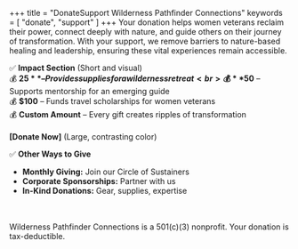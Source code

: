+++
title = "DonateSupport Wilderness Pathfinder Connections"
keywords = [ "donate", "support" ]
+++
Your donation helps women veterans reclaim their power, connect deeply with nature, and guide others on their journey of transformation. With your support, we remove barriers to nature-based healing and leadership, ensuring these vital experiences remain accessible.

✅ **Impact Section** (Short and visual)<br>💰 **$25** – Provides supplies for a wilderness retreat<br>💰 **$50** – Supports mentorship for an emerging guide<br>💰 **$100** – Funds travel scholarships for women veterans<br>💰 **Custom Amount** – Every gift creates ripples of transformation<br><br>**\[Donate Now\]** (Large, contrasting color)

✅ **Other Ways to Give**

* **Monthly Giving:** Join our Circle of Sustainers
* **Corporate Sponsorships:** Partner with us
* **In-Kind Donations:** Gear, supplies, expertise

<br><br>Wilderness Pathfinder Connections is a 501(c)(3) nonprofit. Your donation is tax-deductible.